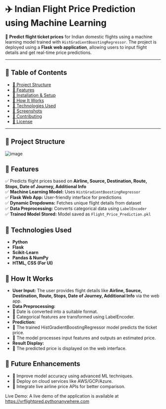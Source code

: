 
# ✈️ Indian Flight Price Prediction using Machine Learning  

🚀 **Predict flight ticket prices** for Indian domestic flights using a machine learning model trained with `HistGradientBoostingRegressor`. The project is deployed using a **Flask web application**, allowing users to input flight details and get real-time price predictions.

---

## 📌 Table of Contents  
- [📂 Project Structure](#-project-structure)  
- [🚀 Features](#-features)  
- [🔧 Installation & Setup](#-installation--setup)  
- [🎯 How It Works](#-how-it-works)  
- [📜 Technologies Used](#-technologies-used)  
- [📌 Screenshots](#-screenshots)  
- [🤝 Contributing](#-contributing)  
- [📜 License](#-license)  

---

## 📂 Project Structure  

![image](https://github.com/user-attachments/assets/70cf29b8-bf77-4b72-a48f-39f4a9cde9ec)



## 🚀 Features  

✅ Predicts flight prices based on **Airline, Source, Destination, Route, Stops, Date of Journey, Additional Info**  
✅ **Machine Learning Model:** Uses `HistGradientBoostingRegressor`  
✅ **Flask Web App:** User-friendly interface for predictions  
✅ **Dynamic Dropdowns:** Fetches unique flight details from dataset  
✅ **Data Preprocessing:** Converts categorical data using `LabelEncoder`  
✅ **Trained Model Stored:** Model saved as `Flight_Price_Prediction.pkl`  



## 📜 Technologies Used

- **Python**
- **Flask**
- **Scikit-Learn**
- **Pandas & NumPy**
- **HTML, CSS (For UI)**


## 🎯 How It Works
- **User Input:** The user provides flight details like **Airline, Source, Destination, Route, Stops, Date of Journey, Additional Info** via the web app.
- **Data Preprocessing:**
- 🔹 Date is converted into a suitable format.
- 🔹 Categorical features are transformed using LabelEncoder.
- **Prediction:**
- 🔹 The trained HistGradientBoostingRegressor model predicts the ticket price.
- 🔹 The model processes input features and outputs an estimated price.
- **Result Display:**
- 🔹 The predicted price is displayed on the web interface.




## 🚀 Future Enhancements
- 🔹 Improve model accuracy using advanced ML techniques.
- 🔹 Deploy on cloud services like AWS/GCP/Azure.
- 🔹 Integrate live airline price APIs for better comparison.


Live Demo:
A live demo of the application is available at https://vrflightpred.pythonanywhere.com

